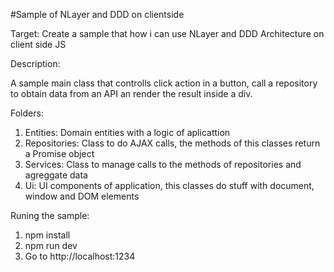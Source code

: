#Sample of NLayer and DDD on clientside

Target: Create a sample that how i can use NLayer and DDD Architecture on client side JS

Description:

  A sample main class that controlls click action in a button, call a repository to obtain data from an API an render the result inside a div.

Folders:
  1. Entities: Domain entities with a logic of aplicattion
  2. Repositories: Class to do AJAX calls, the methods of this classes return a Promise object
  3. Services: Class to manage calls to the methods of repositories and agreggate data
  4. Ui: UI components of application, this classes do stuff with document, window and DOM elements 

Runing the sample:
  1. npm install
  2. npm run dev
  3. Go to http://localhost:1234